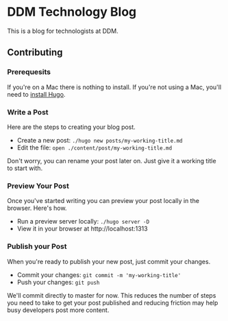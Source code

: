 # DDM Technology Blog

This is a blog for technologists at DDM.

## Contributing

### Prerequesits

If you're on a Mac there is nothing to install. If you're not using a Mac, you'll need to [install Hugo](https://gohugo.io/getting-started/quick-start/#step-1-install-hugo).

### Write a Post

Here are the steps to creating your blog post.

  - Create a new post: `./hugo new posts/my-working-title.md`
  - Edit the file: `open ./content/post/my-working-title.md`

Don't worry, you can rename your post later on. Just give it a working title to start with.

### Preview Your Post

Once you've started writing you can preview your post locally in the browser. Here's how.

  - Run a preview server locally: `./hugo server -D`
  - View it in your browser at http://localhost:1313

### Publish your Post

When you're ready to publish your new post, just commit your changes.

  - Commit your changes: `git commit -m 'my-working-title'`
  - Push your changes: `git push`

We'll commit directly to master for now. This reduces the number of steps you need to take to get your post published and reducing friction may help busy developers post more content.
